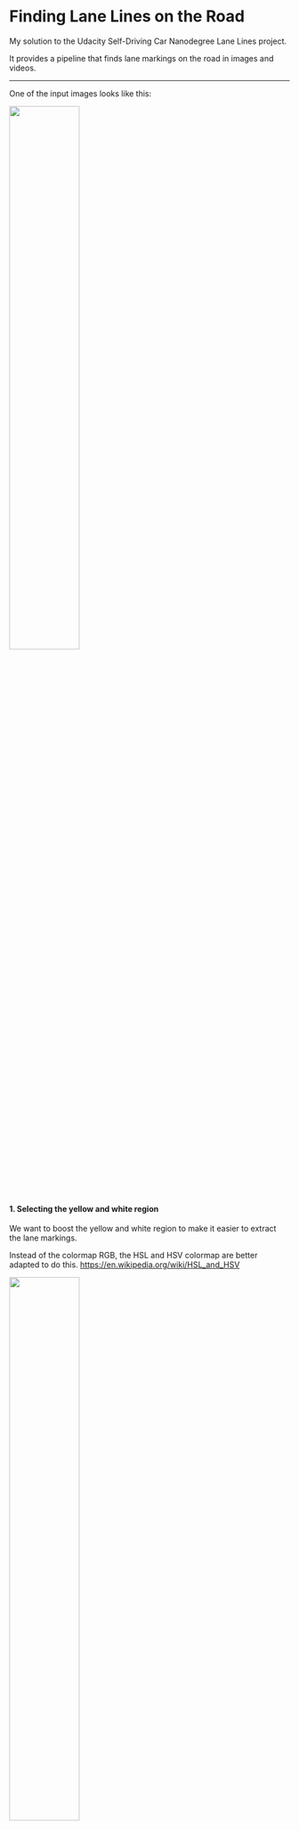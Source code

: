 # **Finding Lane Lines on the Road**






My solution to the Udacity Self-Driving Car Nanodegree Lane Lines project.

It provides a pipeline that finds lane markings on the road in images and videos.





---




One of the input images looks like this:

<img src="./images_writeup/original_image.png" width="50%" style="max-width:100%;"/>

#### 1. Selecting the yellow and white region

We want to boost the yellow and white region to make it easier to  extract the lane markings.

Instead of the colormap RGB, the HSL and HSV colormap are better adapted to do this.
https://en.wikipedia.org/wiki/HSL_and_HSV



<img src="./Hsl-hsv_models.png" width="50%" style="max-width:100%;"/>

Image Source: https://commons.wikimedia.org/wiki/File:Hsl-hsv_models.svg

Here, we use HSV to select the yellow and white regions by using a lower and upper threshold

```python
def select_white_yellow(image):
    hsv_img = cv2.cvtColor(image, cv2.COLOR_RGB2HSV)

    # define range of color in HSV
    lower_yellow = np.array([17,120,100])
    upper_yellow = np.array([32,255,255])
    lower_white = np.array([0,0,237])
    upper_white = np.array([255,255,255])

    # Threshold the HSV image to obtain only yellow/white
    yellow_mask = cv2.inRange(hsv_img, lower_yellow, upper_yellow)
    white_mask = cv2.inRange(hsv_img, lower_white, upper_white)
    # Bitwise-or mask combining yellow_mask and white_mask
    full_mask = cv2.bitwise_or(yellow_mask, white_mask)
    # Bitwise-and mask on the image
    white_yellow = cv2.bitwise_and(image, image, mask = full_mask)
    return white_yellow
```
<img src="./images_writeup/yellow_white.png" width="50%" style="max-width:100%;"/>


#### 2. Converting to grayscale
To eventually applied Canny edge detection we convert the image to grayscale.
```python
gray = cv2.cvtColor(white_yellow,cv2.COLOR_RGB2GRAY)
```
<img src="./images_writeup/gray.png" width="50%" style="max-width:100%;"/>



#### 3. Smoothing using Gaussian blur
Moreover we smooth the image to get better results.
```python
def smoothing(image):
    kernel_size = 7  #kernel_size should be positive & odd
    blur = cv2.GaussianBlur(image,(kernel_size, kernel_size),0)
    return blur
```
<img src="./images_writeup/smoothed_gray.png" width="50%" style="max-width:100%;"/>


#### 4. Detecting edges using cv2.Canny
We use cv2.Canny with low and high threshold to detect edges in the smoothed grayscale image.
```python
def detect_edges(image):
    # Define our parameters for Canny and apply
    low_threshold = 65
    high_threshold = 150
    edges = cv2.Canny(image, low_threshold, high_threshold)
    return edges
```
<img src="./images_writeup/edges.png" width="50%" style="max-width:100%;"/>


#### 5. Selecting the region where the lane marking are expected
We select the region from the image where the lane markings are expected by providing the four vertices in fractions of the size of the image.

Applying the function select_region to the original_image gives

<img src="./images_writeup/masked_original_image.png" width="50%" style="max-width:100%;"/>

```python
def select_region(image):
    x_size = image.shape[1]
    y_size = image.shape[0]
    # Next we'll create a masked edges image using cv2.fillPoly()
    mask = np.zeros_like(image)

    #defining a 3 channel or 1 channel color to fill the mask with depending on the input image
    if len(image.shape) > 2:
        channel_count = image.shape[2]  # i.e. 3 or 4 depending on your image
        ignore_mask_color = (255,) * channel_count
    else:
        ignore_mask_color = 255  

    # This time we are defining a four sided polygon to mask
    vertices = np.array([[(.05*x_size,y_size),(.46*x_size,.6*y_size), (.54*x_size,.6*y_size), (.95*x_size,y_size)]], dtype=np.int32)

    cv2.fillPoly(mask, vertices, ignore_mask_color)
    masked_edges = cv2.bitwise_and(image, mask)
    return masked_edges

```
<img src="./images_writeup/masked_edges.png" width="50%" style="max-width:100%;"/>






#### 6. Obtaining  line segments and connecting them

We obtain line segments using the Hough transform.



```python
def hough_lines(img):

    """

    `img` should be the output of a Canny transform.

    Returns an image with hough lines drawn.
    """
        # Define the Hough transform parameters
    rho = 4 # distance resolution in pixels of the Hough grid
    theta = np.pi/180 # angular resolution in radians of the Hough grid
    threshold = 60     # minimum number of votes (intersections in Hough grid cell)
    min_line_length = 50 #minimum number of pixels making up a line
    max_line_gap = 90    # maximum gap in pixels between connectable line segments

    lines = cv2.HoughLinesP(img, rho, theta, threshold, np.array([]), minLineLength=min_line_length, maxLineGap=max_line_gap)
    line_img = np.zeros((img.shape[0], img.shape[1], 3), dtype=np.uint8)
    draw_lines(line_img, lines)
    return line_img

```
<img src="./images_writeup/lane_markings.png" width="50%" style="max-width:100%;"/>

In the function draw_lines, we group them in left and right line segments depending on the sign of their slope. Since the origin of the image coordinate system is in the left upper corner, line segments from the left lane have negative slope and line segments from the left lane have positive slope.

Then we average the slopes and intercepts from line segments on the right and do the same on the left. When averaging we give more weight to line segments closer to the bottom of the images.


```python
def draw_lines(img, lines, color=[255, 0, 0], thickness=12):

    left_y = []
    left_slope = []
    left_intercept = []
    right_y = []
    right_slope = []
    right_intercept = []
    threshold = .3
    x_size = img.shape[1]
    y_size = img.shape[0]

    for line in lines:
        for x1,y1,x2,y2 in line:
            slope = ((y2-y1)/(x2-x1))
            intercept = y1 - x1 * slope
            if slope< -threshold:
                left_slope.append(slope)
                left_intercept.append(intercept)
                left_y.append(max(y1,y2))
            elif slope>threshold:
                right_slope.append(slope)
                right_intercept.append(intercept)
                right_y.append(max(y1,y2))

    new_lines =[]
    y_size_frac = .59
    if left_slope !=[]:
        left_line = [np.average(left_slope,weights=left_y),np.average(left_intercept,weights=left_y)]
        left_bottom_x = (y_size - left_line[1])/left_line[0]
        left_top_x = (y_size*y_size_frac - left_line[1])/left_line[0]
        if (left_bottom_x >= 0):
            new_lines.append(np.array([left_bottom_x,y_size,left_top_x,y_size*y_size_frac], dtype=np.int32))
        else:
            print("left_bottom_x < 0")

    if right_slope !=[]:    
        right_line = [np.average(right_slope,weights=right_y),np.average(right_intercept,weights=right_y)]  
        right_bottom_x = int((y_size - right_line[1])/right_line[0])
        right_top_x = int((y_size*y_size_frac - right_line[1])/right_line[0])
        if (right_bottom_x <= x_size):
            new_lines.append(np.array([right_bottom_x,y_size,right_top_x,y_size*y_size_frac], dtype=np.int32))
        else:
            print("right_bottom_x > x_size")

    for new_line in new_lines:
        cv2.line(img,(new_line[0],new_line[1]),(new_line[2],new_line[3]),color, thickness)

```


#### 7. Combining them

```python
def process_image(image):

    white_yellow = select_white_yellow(image)

    #convert the yellow_white image to gray scale
    gray = cv2.cvtColor(white_yellow,cv2.COLOR_RGB2GRAY)

    blur_gray = smoothing(gray)

    edges = detect_edges(blur_gray)

    masked_edges = select_region(edges)

    # Run Hough on edge detected image
    # Output "lines" is an array containing endpoints of detected line segments
    lines = hough_lines(masked_edges)

    # Draw the lines on the edge image
    res = weighted_img(lines,image,.8,1.,0.)  


    return res

```
<img src="./images_writeup/original_with_lane_markings.png" width="50%" style="max-width:100%;"/>














### 2.  Potential improvements 

The lines are jittery, time averaging could fix that. Moreover, obviously, lines do not approximate curved lane markings very well.
